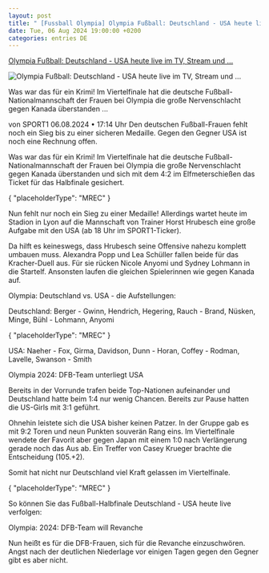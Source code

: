 ```yaml
---
layout: post
title: " [Fussball Olympia] Olympia Fußball: Deutschland - USA heute live im TV, Stream und ..."
date: Tue, 06 Aug 2024 19:00:00 +0200
categories: entries DE
---
```

[Olympia Fußball: Deutschland - USA heute live im TV, Stream und ...](https://www.sport1.de/news/olympia/2024/08/olympia-2024)

![Olympia Fußball: Deutschland - USA heute live im TV, Stream und ...](https://reshape.sport1.de/c/t/c2502591-ee01-4113-8687-f1ca07a1b226/1200x630)

Was war das für ein Krimi! Im Viertelfinale hat die deutsche Fußball-Nationalmannschaft der Frauen bei Olympia die große Nervenschlacht gegen Kanada überstanden ...

von SPORT1 06.08.2024 • 17:14 Uhr Den deutschen Fußball-Frauen fehlt noch ein Sieg bis zu einer sicheren Medaille. Gegen den Gegner USA ist noch eine Rechnung offen.

Was war das für ein Krimi! Im Viertelfinale hat die deutsche Fußball-Nationalmannschaft der Frauen bei Olympia die große Nervenschlacht gegen Kanada überstanden und sich mit dem 4:2 im Elfmeterschießen das Ticket für das Halbfinale gesichert.

{ "placeholderType": "MREC" }

Nun fehlt nur noch ein Sieg zu einer Medaille! Allerdings wartet heute im Stadion in Lyon auf die Mannschaft von Trainer Horst Hrubesch eine große Aufgabe mit den USA (ab 18 Uhr im SPORT1-Ticker).

Da hilft es keineswegs, dass Hrubesch seine Offensive nahezu komplett umbauen muss. Alexandra Popp und Lea Schüller fallen beide für das Kracher-Duell aus. Für sie rücken Nicole Anyomi und Sydney Lohmann in die Startelf. Ansonsten laufen die gleichen Spielerinnen wie gegen Kanada auf.

Olympia: Deutschland vs. USA - die Aufstellungen:

Deutschland: Berger - Gwinn, Hendrich, Hegering, Rauch - Brand, Nüsken, Minge, Bühl - Lohmann, Anyomi

{ "placeholderType": "MREC" }

USA: Naeher - Fox, Girma, Davidson, Dunn - Horan, Coffey - Rodman, Lavelle, Swanson - Smith

Olympia 2024: DFB-Team unterliegt USA

Bereits in der Vorrunde trafen beide Top-Nationen aufeinander und Deutschland hatte beim 1:4 nur wenig Chancen. Bereits zur Pause hatten die US-Girls mit 3:1 geführt.

Ohnehin leistete sich die USA bisher keinen Patzer. In der Gruppe gab es mit 9:2 Toren und neun Punkten souverän Rang eins. Im Viertelfinale wendete der Favorit aber gegen Japan mit einem 1:0 nach Verlängerung gerade noch das Aus ab. Ein Treffer von Casey Krueger brachte die Entscheidung (105.+2).

Somit hat nicht nur Deutschland viel Kraft gelassen im Viertelfinale.

{ "placeholderType": "MREC" }

So können Sie das Fußball-Halbfinale Deutschland - USA heute live verfolgen:

Olympia: 2024: DFB-Team will Revanche

Nun heißt es für die DFB-Frauen, sich für die Revanche einzuschwören. Angst nach der deutlichen Niederlage vor einigen Tagen gegen den Gegner gibt es aber nicht.

